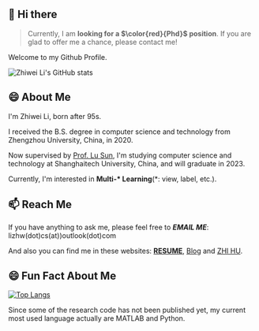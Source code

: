 ## 👋 Hi there

> Currently, I am **looking for a $\color{red}{Phd}$ position**.
> If you are glad to offer me a chance, please contact me!

Welcome to my Github Profile.

![Zhiwei Li's GitHub stats](https://github-readme-stats.vercel.app/api?username=mtics&show_icons=true&theme=swift)

## 😄 About Me

I'm Zhiwei Li, born after 95s.

I received the B.S. degree in computer science and technology from Zhengzhou University, China, in 2020.

Now supervised by [Prof. Lu Sun](http://faculty.sist.shanghaitech.edu.cn/sunlu/), I'm studying computer science and technology at Shanghaitech University, China, and will graduate in 2023.

Currently, I'm interested in **Multi-\* Learning**(\*: view, label, etc.).

## 📫 Reach Me

If you have anything to ask me, please feel free to **_EMAIL ME_**: lizhw(dot)cs(at))outlook(dot)com

And also you can find me in these websites:
[**RESUME**](https://zhw.li/), [Blog](https://something.plus) and [ZHI HU](https://www.zhihu.com/people/li-zhi-wei-42-59).

## 😄 Fun Fact About Me

[![Top Langs](https://github-readme-stats.vercel.app/api/top-langs/?username=mtics&layout=compact)](https://github.com/mtics/github-readme-stats)

Since some of the research code has not been published yet, my current most used language actually are MATLAB and Python.
